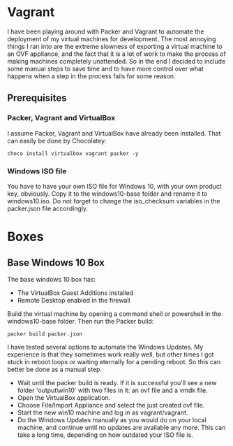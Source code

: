 # Vagrant
I have been playing around with Packer and Vagrant to automate the deployment of my virtual machines for development. The most annoying things I ran into are the extreme slowness of exporting a virtual machine to an OVF appliance, and the fact that it is a lot of work to make the process of making machines completely unattended.
So in the end I decided to include some manual steps to save time and to have more control over what happens when a step in the process fails for some reason.

## Prerequisites
### Packer, Vagrant and VirtualBox
I assume Packer, Vagrant and VirtualBox have already been installed.
That can easily be done by Chocolatey:
```
choco install virtualbox vagrant packer -y
```
### Windows ISO file
You have to have your own ISO file for Windows 10, with your own product key, obviously. Copy it to the windows10-base folder and rename it to windows10.iso. Do not forget to change the iso_checksum variables in the packer.json file accordingly.

# Boxes
## Base Windows 10 Box
The base windows 10 box has:
- The VirtualBox Guest Additions installed
- Remote Desktop enabled in the firewall

Build the virtual machine by opening a command shell or powershell in the windows10-base folder. Then run the Packer build:
```
packer build packer.json
```

I have tested several options to automate the Windows Updates. My experience is that they sometimes work really well, but other times I got stuck in reboot loops or waiting eternally for a pending reboot. So this can better be done as a manual step. 
- Wait until the packer build is ready. If it is successful you'll see a new folder 'output\win10' with two files in it: an ovf file and a vmdk file.
- Open the VirtualBox application.
- Choose File/Import Appliance and select the just created ovf file.
- Start the new win10 machine and log in as vagrant/vagrant.
- Do the Windows Updates manually as you would do on your local machine, and continue until no updates are available any more. This can take a long time, depending on how outdated your ISO file is.


